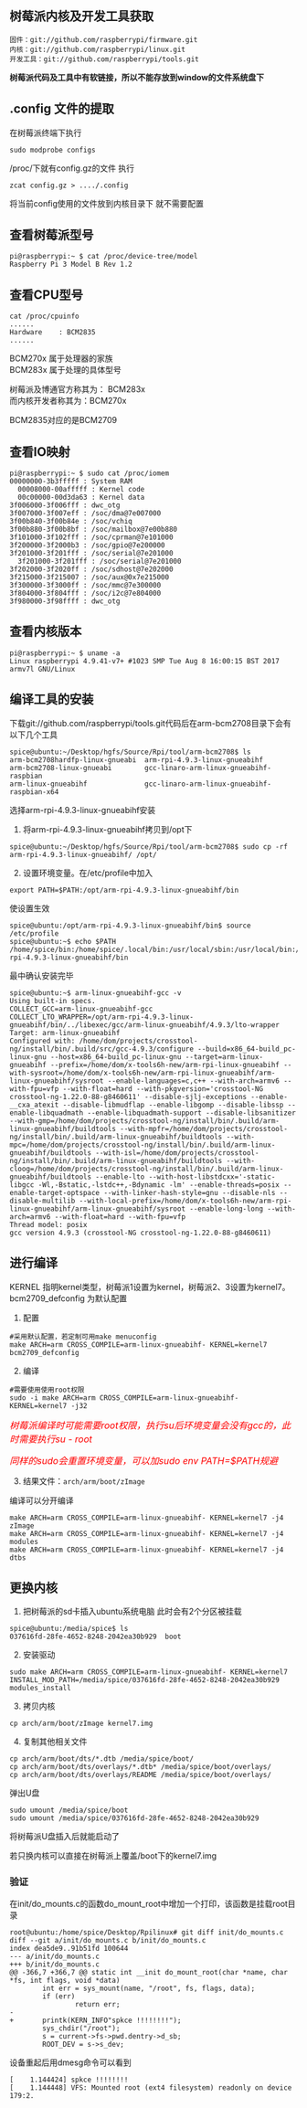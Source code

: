 

## 树莓派内核及开发工具获取
```
固件：git://github.com/raspberrypi/firmware.git 
内核：git://github.com/raspberrypi/linux.git 
开发工具：git://github.com/raspberrypi/tools.git 
```
**树莓派代码及工具中有软链接，所以不能存放到window的文件系统盘下**
## .config 文件的提取

在树莓派终端下执行
```
sudo modprobe configs
```
/proc/下就有config.gz的文件
执行
```
zcat config.gz > ..../.config
```
将当前config使用的文件放到内核目录下 就不需要配置


## 查看树莓派型号

```
pi@raspberrypi:~ $ cat /proc/device-tree/model
Raspberry Pi 3 Model B Rev 1.2
```
## 查看CPU型号
```
cat /proc/cpuinfo
......
Hardware	: BCM2835
......
```

BCM270x 属于处理器的家族</br>
BCM283x 属于处理的具体型号

树莓派及博通官方称其为： BCM283x </br>
而内核开发者称其为：BCM270x

BCM2835对应的是BCM2709

## 查看IO映射
```
pi@raspberrypi:~ $ sudo cat /proc/iomem
00000000-3b3fffff : System RAM
  00008000-00afffff : Kernel code
  00c00000-00d3da63 : Kernel data
3f006000-3f006fff : dwc_otg
3f007000-3f007eff : /soc/dma@7e007000
3f00b840-3f00b84e : /soc/vchiq
3f00b880-3f00b8bf : /soc/mailbox@7e00b880
3f101000-3f102fff : /soc/cprman@7e101000
3f200000-3f2000b3 : /soc/gpio@7e200000
3f201000-3f201fff : /soc/serial@7e201000
  3f201000-3f201fff : /soc/serial@7e201000
3f202000-3f2020ff : /soc/sdhost@7e202000
3f215000-3f215007 : /soc/aux@0x7e215000
3f300000-3f3000ff : /soc/mmc@7e300000
3f804000-3f804fff : /soc/i2c@7e804000
3f980000-3f98ffff : dwc_otg

```

## 查看内核版本
```
pi@raspberrypi:~ $ uname -a
Linux raspberrypi 4.9.41-v7+ #1023 SMP Tue Aug 8 16:00:15 BST 2017 armv7l GNU/Linux
```

## 编译工具的安装

下载git://github.com/raspberrypi/tools.git代码后在arm-bcm2708目录下会有以下几个工具
```
spice@ubuntu:~/Desktop/hgfs/Source/Rpi/tool/arm-bcm2708$ ls
arm-bcm2708hardfp-linux-gnueabi  arm-rpi-4.9.3-linux-gnueabihf
arm-bcm2708-linux-gnueabi        gcc-linaro-arm-linux-gnueabihf-raspbian
arm-linux-gnueabihf              gcc-linaro-arm-linux-gnueabihf-raspbian-x64
```

选择arm-rpi-4.9.3-linux-gnueabihf安装

1. 将arm-rpi-4.9.3-linux-gnueabihf拷贝到/opt下
```
spice@ubuntu:~/Desktop/hgfs/Source/Rpi/tool/arm-bcm2708$ sudo cp -rf arm-rpi-4.9.3-linux-gnueabihf/ /opt/
```
2. 设置环境变量。在/etc/profile中加入
```
export PATH=$PATH:/opt/arm-rpi-4.9.3-linux-gnueabihf/bin
```
使设置生效

```
spice@ubuntu:/opt/arm-rpi-4.9.3-linux-gnueabihf/bin$ source /etc/profile
spice@ubuntu:~$ echo $PATH
/home/spice/bin:/home/spice/.local/bin:/usr/local/sbin:/usr/local/bin:/usr/sbin:/usr/bin:/sbin:/bin:/usr/games:/usr/local/games:/snap/bin:/usr/local/arm/4.3.2/bin:/usr/local/arm/4.3.2/bin:/opt/arm-rpi-4.9.3-linux-gnueabihf/bin
```
最中确认安装完毕
```
spice@ubuntu:~$ arm-linux-gnueabihf-gcc -v
Using built-in specs.
COLLECT_GCC=arm-linux-gnueabihf-gcc
COLLECT_LTO_WRAPPER=/opt/arm-rpi-4.9.3-linux-gnueabihf/bin/../libexec/gcc/arm-linux-gnueabihf/4.9.3/lto-wrapper
Target: arm-linux-gnueabihf
Configured with: /home/dom/projects/crosstool-ng/install/bin/.build/src/gcc-4.9.3/configure --build=x86_64-build_pc-linux-gnu --host=x86_64-build_pc-linux-gnu --target=arm-linux-gnueabihf --prefix=/home/dom/x-tools6h-new/arm-rpi-linux-gnueabihf --with-sysroot=/home/dom/x-tools6h-new/arm-rpi-linux-gnueabihf/arm-linux-gnueabihf/sysroot --enable-languages=c,c++ --with-arch=armv6 --with-fpu=vfp --with-float=hard --with-pkgversion='crosstool-NG crosstool-ng-1.22.0-88-g8460611' --disable-sjlj-exceptions --enable-__cxa_atexit --disable-libmudflap --enable-libgomp --disable-libssp --enable-libquadmath --enable-libquadmath-support --disable-libsanitizer --with-gmp=/home/dom/projects/crosstool-ng/install/bin/.build/arm-linux-gnueabihf/buildtools --with-mpfr=/home/dom/projects/crosstool-ng/install/bin/.build/arm-linux-gnueabihf/buildtools --with-mpc=/home/dom/projects/crosstool-ng/install/bin/.build/arm-linux-gnueabihf/buildtools --with-isl=/home/dom/projects/crosstool-ng/install/bin/.build/arm-linux-gnueabihf/buildtools --with-cloog=/home/dom/projects/crosstool-ng/install/bin/.build/arm-linux-gnueabihf/buildtools --enable-lto --with-host-libstdcxx='-static-libgcc -Wl,-Bstatic,-lstdc++,-Bdynamic -lm' --enable-threads=posix --enable-target-optspace --with-linker-hash-style=gnu --disable-nls --disable-multilib --with-local-prefix=/home/dom/x-tools6h-new/arm-rpi-linux-gnueabihf/arm-linux-gnueabihf/sysroot --enable-long-long --with-arch=armv6 --with-float=hard --with-fpu=vfp
Thread model: posix
gcc version 4.9.3 (crosstool-NG crosstool-ng-1.22.0-88-g8460611) 
```


## 进行编译
KERNEL 指明kernel类型，树莓派1设置为kernel，树莓派2、3设置为kernel7。
bcm2709_defconfig 为默认配置
1. 配置
```shell
#采用默认配置，若定制可用make menuconfig
make ARCH=arm CROSS_COMPILE=arm-linux-gnueabihf- KERNEL=kernel7 bcm2709_defconfig
```
2. 编译
```shell
#需要使用使用root权限
sudo -i make ARCH=arm CROSS_COMPILE=arm-linux-gnueabihf- KERNEL=kernel7 -j32
```
<font color=#fff0000 size=3>*树莓派编译时可能需要root权限，执行su后环境变量会没有gcc的，此时需要执行su - root*</font>

<font color=#fff0000 size=3>*同样的sudo会重置环境变量，可以加sudo env PATH=$PATH规避*</font>

3. 结果文件：`arch/arm/boot/zImage`

编译可以分开编译
```
make ARCH=arm CROSS_COMPILE=arm-linux-gnueabihf- KERNEL=kernel7 -j4 zImage
make ARCH=arm CROSS_COMPILE=arm-linux-gnueabihf- KERNEL=kernel7 -j4 modules
make ARCH=arm CROSS_COMPILE=arm-linux-gnueabihf- KERNEL=kernel7 -j4 dtbs
```

## 更换内核

1. 把树莓派的sd卡插入ubuntu系统电脑
此时会有2个分区被挂载
```shell
spice@ubuntu:/media/spice$ ls
037616fd-28fe-4652-8248-2042ea30b929  boot
```
2. 安装驱动
```shell
sudo make ARCH=arm CROSS_COMPILE=arm-linux-gnueabihf- KERNEL=kernel7 INSTALL_MOD_PATH=/media/spice/037616fd-28fe-4652-8248-2042ea30b929 modules_install
```
3. 拷贝内核
```shell
cp arch/arm/boot/zImage kernel7.img
```

4. 复制其他相关文件
```shell
cp arch/arm/boot/dts/*.dtb /media/spice/boot/
cp arch/arm/boot/dts/overlays/*.dtb* /media/spice/boot/overlays/
cp arch/arm/boot/dts/overlays/README /media/spice/boot/overlays/
```
弹出U盘
```shell
sudo umount /media/spice/boot
sudo umount /media/spice/037616fd-28fe-4652-8248-2042ea30b929
```

将树莓派U盘插入后就能启动了

若只换内核可以直接在树莓派上覆盖/boot下的kernel7.img

### 验证
在init/do_mounts.c的函数do_mount_root中增加一个打印，该函数是挂载root目录
```
root@ubuntu:/home/spice/Desktop/Rpilinux# git diff init/do_mounts.c
diff --git a/init/do_mounts.c b/init/do_mounts.c
index dea5de9..91b51fd 100644
--- a/init/do_mounts.c
+++ b/init/do_mounts.c
@@ -366,7 +366,7 @@ static int __init do_mount_root(char *name, char *fs, int flags, void *data)
        int err = sys_mount(name, "/root", fs, flags, data);
        if (err)
                return err;
-
+       printk(KERN_INFO"spkce !!!!!!!!");
        sys_chdir("/root");
        s = current->fs->pwd.dentry->d_sb;
        ROOT_DEV = s->s_dev;

```

设备重起后用dmesg命令可以看到
```
[    1.144424] spkce !!!!!!!!
[    1.144448] VFS: Mounted root (ext4 filesystem) readonly on device 179:2.
```